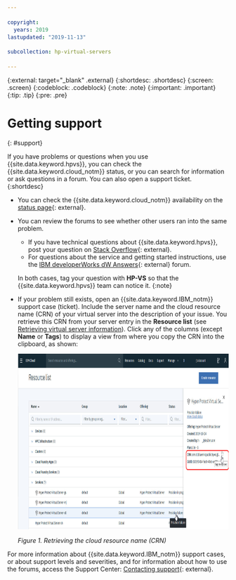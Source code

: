 ```yaml
---

copyright:
  years: 2019
lastupdated: "2019-11-13"

subcollection: hp-virtual-servers

---
```


{:external: target="_blank" .external}
{:shortdesc: .shortdesc}
{:screen: .screen}
{:codeblock: .codeblock}
{:note: .note}
{:important: .important}
{:tip: .tip}
{:pre: .pre}

# Getting support
{: #support}

If you have problems or questions when you use {{site.data.keyword.hpvs}}, you can check the {{site.data.keyword.cloud_notm}} status, or you can search for information or ask questions in a forum. You can also open a support ticket.
{:shortdesc}

- You can check the {{site.data.keyword.cloud_notm}} availability on the [status page](https://cloud.ibm.com/status?selected=status){: external}.

- You can review the forums to see whether other users ran into the same problem.
  - If you have technical questions about {{site.data.keyword.hpvs}}, post your question on
    [Stack Overflow](https://stackoverflow.com/questions/tagged/ibm-cloud){: external}.
  - For questions about the service and getting started instructions, use the
    [IBM developerWorks dW Answers](https://developer.ibm.com/answers/topics/ibm-cloud/){: external} forum.

  In both cases, tag your question with **HP-VS** so that the {{site.data.keyword.hpvs}} team can notice it.
  {:note}   

- If your problem still exists, open an {{site.data.keyword.IBM_notm}} support case (ticket).
  Include the server name and the cloud resource name (CRN) of your virtual server into the description of your issue.
  You retrieve this CRN from your server entry in the **Resource list** (see [Retrieving virtual server information](/docs/services/hp-virtual-servers?topic=hp-virtual-servers-retrieve-info-vs)). Click any of the columns (except **Name** or **Tags**) to display a view from where you copy the CRN into the clipboard, as shown:

  <img src="image/hpvs_crn.jpg" alt="Retrieving the cloud resource name (CRN)" height="400" style="height: 400px; border-style: none"/>

  *Figure 1. Retrieving the cloud resource name (CRN)*

For more information about {{site.data.keyword.IBM_notm}} support cases, or about support levels and severities, and for information about how to use the forums, access the Support Center:
[Contacting support](https://cloud.ibm.com/docs/get-support?topic=get-support-getting-customer-support){: external}.
